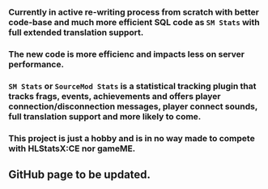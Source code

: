 ### Currently in active re-writing process from scratch with better code-base and much more efficient SQL code as ``SM Stats`` with full extended translation support.
### The new code is more efficienc and impacts less on server performance.

### ``SM Stats`` or ``SourceMod Stats`` is a statistical tracking plugin that tracks frags, events, achievements and offers player connection/disconnection messages, player connect sounds, full translation support and more likely to come.

### This project is just a hobby and is in no way made to compete with HLStatsX:CE nor gameME.

## GitHub page to be updated.
